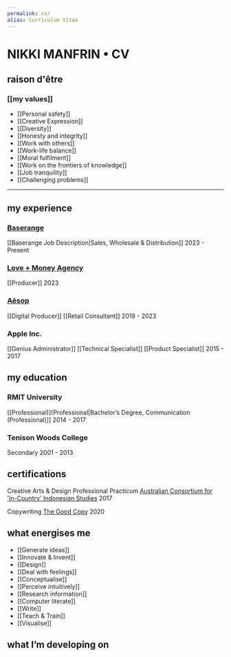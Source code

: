 ```yaml
---
permalink: cv/
alias: Curriculum Vitae
---
```


# NIKKI MANFRIN • CV

## raison d'être

### [[my values]]

- [[Personal safety]]
- [[Creative Expression]]
- [[Diversity]]
- [[Honesty and integrity]]
- [[Work with others]]
- [[Work-life balance]]
- [[Moral fulfilment]]
- [[Work on the frontiers of knowledge]]
- [[Job tranquility]]
- [[Challenging problems]]

---
## my experience

### [Baserange](https://baserange.net.au/)
[[Baserange Job Description|Sales, Wholesale & Distribution]]
2023 - Present

### [Love + Money Agency](https://www.loveandmoney.agency/)
[[Producer]]
2023

### [Aēsop](https://www.aesop.com/)
[[Digital Producer]]
[[Retail Consultant]]
2018 - 2023

### Apple Inc.
[[Genius Administrator]]
[[Technical Specialist]]
[[Product Specialist]]
2015 - 2017

## my education

### RMIT University
[[Professional)](Professional|Bachelor’s Degree, Communication (Professional)]]
2014 - 2017

### Tenison Woods College
Secondary
2001 - 2013

## certifications

Creative Arts & Design Professional Practicum
[Australian Consortium for 'In-Country' Indonesian Studies](https://www.acicis.edu.au/programs/practicum/creative-arts-and-design-professional-practicum-cadpp/)
2017

Copywriting
[The Good Copy](https://thegoodcopy.com.au/)
2020

## what energises me

- [[Generate ideas]] 
- [[Innovate & Invent]] 
- [[Design]] 
- [[Deal with feelings]] 
- [[Conceptualise]]
- [[Perceive intuitively]]
- [[Research information]] 
- [[Computer literate]] 
- [[Write]] 
- [[Teach & Train]] 
- [[Visualise]]

## what I’m developing on


















